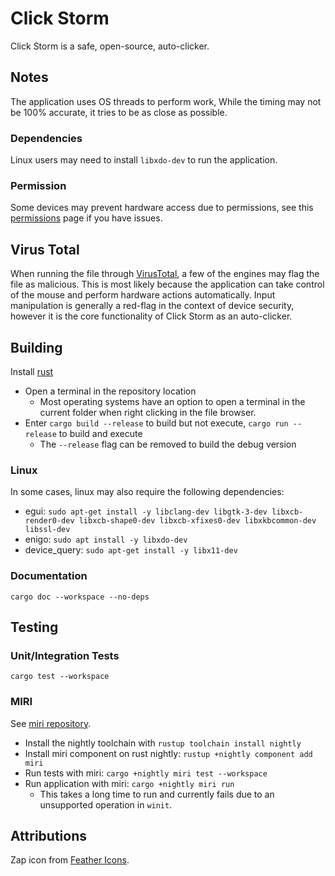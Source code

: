 # Click Storm

Click Storm is a safe, open-source, auto-clicker.

## Notes

The application uses OS threads to perform work, While the timing may not be 100% accurate, it tries to be as close as possible.

### Dependencies

Linux users may need to install `libxdo-dev` to run the application.

### Permission

Some devices may prevent hardware access due to permissions, see this [permissions](https://github.com/enigo-rs/enigo/blob/main/Permissions.md) page if you have issues.

## Virus Total

When running the file through [VirusTotal](https://www.virustotal.com/), a few of the engines may flag the file as malicious. This is most likely because the application can take control of the mouse and perform hardware actions automatically. Input manipulation is generally a red-flag in the context of device security, however it is the core functionality of Click Storm as an auto-clicker.

## Building

 Install [rust](https://www.rust-lang.org/tools/install)

- Open a terminal in the repository location
  - Most operating systems have an option to open a terminal in the current folder when right clicking in the file browser.
- Enter ```cargo build --release``` to build but not execute, ```cargo run --release``` to build and execute
  - The ```--release``` flag can be removed to build the debug version

### Linux

In some cases, linux may also require the following dependencies:

- egui: `sudo apt-get install -y libclang-dev libgtk-3-dev libxcb-render0-dev libxcb-shape0-dev libxcb-xfixes0-dev libxkbcommon-dev libssl-dev`
- enigo: `sudo apt install -y libxdo-dev`
- device_query: `sudo apt-get install -y libx11-dev`

### Documentation

```cargo doc --workspace --no-deps```

## Testing

### Unit/Integration Tests

```cargo test --workspace```

### MIRI

See [miri repository](https://github.com/rust-lang/miri).

- Install the nightly toolchain with ```rustup toolchain install nightly```
- Install miri component on rust nightly: ```rustup +nightly component add miri```
- Run tests with miri: ```cargo +nightly miri test --workspace```
- Run application with miri: ```cargo +nightly miri run```
  - This takes a long time to run and currently fails due to an unsupported operation in `winit`.

## Attributions

Zap icon from [Feather Icons](https://feathericons.com/).
